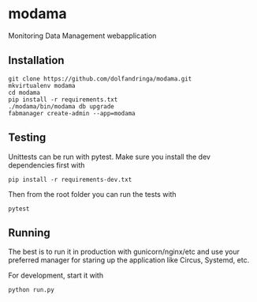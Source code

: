 # modama
Monitoring Data Management webapplication

## Installation

```
git clone https://github.com/dolfandringa/modama.git
mkvirtualenv modama
cd modama
pip install -r requirements.txt
./modama/bin/modama db upgrade
fabmanager create-admin --app=modama
```

## Testing
Unittests can be run with pytest.
Make sure you install the dev dependencies first with
```
pip install -r requirements-dev.txt
```
Then from the root folder you can run the tests with
```
pytest
```

## Running
The best is to run it in production with gunicorn/nginx/etc and use your preferred manager for staring up the application
like Circus, Systemd, etc.

For development, start it with
```
python run.py
```
